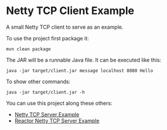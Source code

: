 # Netty TCP Client Example

A small Netty TCP client to serve as an example.

To use the project first package it:

```
mvn clean package
```

The JAR will be a runnable Java file. It can be executed like this:

```
java -jar target/client.jar message localhost 8080 Hello
```

To show other commands:

```
java -jar target/client.jar -h
```

You can use this project along these others:
- [Netty TCP Server Example](https://github.com/Bernardo-MG/netty-tcp-server-example)
- [Reactor Netty TCP Server Example](https://github.com/Bernardo-MG/reactor-netty-tcp-server-example)
